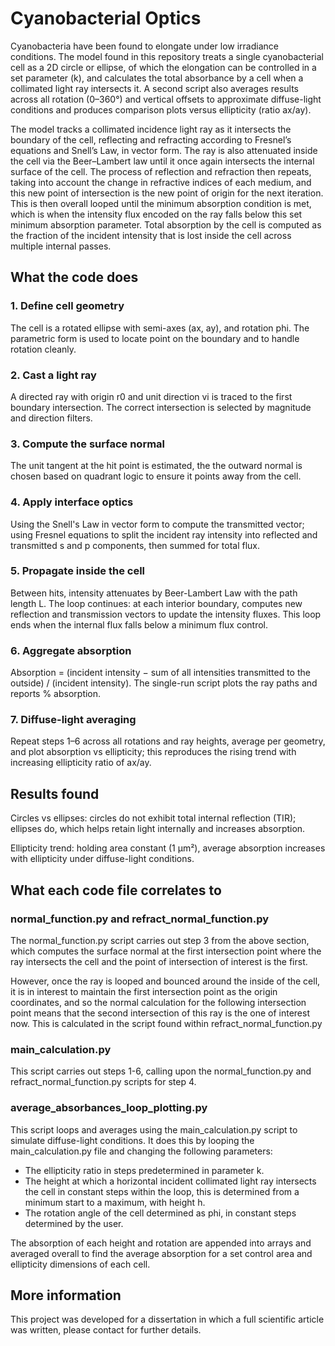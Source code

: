 # Cyanobacterial Optics
Cyanobacteria have been found to elongate under low irradiance conditions. The model found in this repository treats a single cyanobacterial cell as a 2D circle or ellipse, of which the elongation can be controlled in a set parameter (k), and calculates the total absorbance by a cell when a collimated light ray intersects it. A second script also averages results across all rotation (0–360°) and vertical offsets to approximate diffuse-light conditions and produces comparison plots versus ellipticity (ratio ax/ay).

The model tracks a collimated incidence light ray as it intersects the boundary of the cell, reflecting and refracting according to Fresnel’s equations and Snell’s Law, in vector form. The ray is also attenuated inside the cell via the Beer–Lambert law until it once again intersects the internal surface of the cell. The process of reflection and refraction then repeats, taking into account the change in refractive indices of each medium, and this new point of intersection is the new point of origin for the next iteration. This is then overall looped until the minimum absorption condition is met, which is when the intensity flux encoded on the ray falls below this set minimum absorption parameter. Total absorption by the cell is computed as the fraction of the incident intensity that is lost inside the cell across multiple internal passes. 

## What the code does
### 1. Define cell geometry
The cell is a rotated ellipse with semi-axes (ax, ay), and rotation phi. The parametric form is used to locate point on the boundary and to handle rotation cleanly.

### 2. Cast a light ray
A directed ray with origin r0​ and unit direction vi is traced to the first boundary intersection. The correct intersection is selected by magnitude and direction filters.

### 3. Compute the surface normal
The unit tangent at the hit point is estimated, the the outward normal is chosen based on quadrant logic to ensure it points away from the cell.

### 4. Apply interface optics
Using the Snell's Law in vector form to compute the transmitted vector; using Fresnel equations to split the incident ray intensity into reflected and transmitted s and p components, then summed for total flux.

### 5. Propagate inside the cell
Between hits, intensity attenuates by Beer-Lambert Law with the path length L. The loop continues: at each interior boundary, computes new reflection and transmission vectors to update the intensity fluxes. This loop ends when the internal flux falls below a minimum flux control.

### 6. Aggregate absorption
Absorption = (incident intensity − sum of all intensities transmitted to the outside) / (incident intensity). The single-run script plots the ray paths and reports % absorption.

### 7. Diffuse-light averaging
Repeat steps 1–6 across all rotations and ray heights, average per geometry, and plot absorption vs ellipticity; this reproduces the rising trend with increasing ellipticity ratio of ax/ay.

## Results found
Circles vs ellipses: circles do not exhibit total internal reflection (TIR); ellipses do, which helps retain light internally and increases absorption.

Ellipticity trend: holding area constant (1 μm²), average absorption increases with ellipticity under diffuse-light conditions.

## What each code file correlates to
### normal_function.py and refract_normal_function.py
The normal_function.py script carries out step 3 from the above section, which computes the surface normal at the first intersection point where the ray intersects the cell and the point of intersection of interest is the first.

However, once the ray is looped and bounced around the inside of the cell, it is in interest to maintain the first intersection point as the origin coordinates, and so the normal calculation for the following intersection point means that the second intersection of this ray is the one of interest now. This is calculated in the script found within refract_normal_function.py

### main_calculation.py
This script carries out steps 1-6, calling upon the normal_function.py and refract_normal_function.py scripts for step 4.

### average_absorbances_loop_plotting.py
This script loops and averages using the main_calculation.py script to simulate diffuse-light conditions. It does this by looping the main_calculation.py file and changing the following parameters:
- The ellipticity ratio in steps predetermined in parameter k.
- The height at which a horizontal incident collimated light ray intersects the cell in constant steps within the loop, this is determined from a minimum start to a maximum, with height h.
- The rotation angle of the cell determined as phi, in constant steps determined by the user.

The absorption of each height and rotation are appended into arrays and averaged overall to find the average absorption for a set control area and ellipticity dimensions of each cell.

## More information
This project was developed for a dissertation in which a full scientific article was written, please contact for further details.
